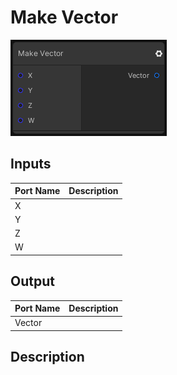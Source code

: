 # Make Vector
![Mixture.MakeVectorNode](../../images/Mixture.MakeVectorNode.png)
## Inputs
Port Name | Description
--- | ---
X | 
Y | 
Z | 
W | 

## Output
Port Name | Description
--- | ---
Vector | 

## Description

